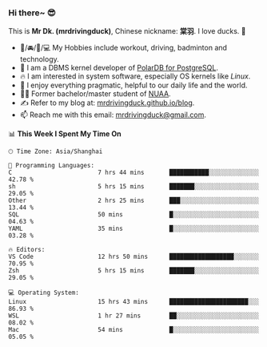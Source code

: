 ### Hi there~ 😎

This is **Mr Dk. (mrdrivingduck)**, Chinese nickname: **棠羽**. I love ducks. 🦆

- 💪/🚘/🏸/💻 My Hobbies include workout, driving, badminton and technology.
- 🍊 I am a DBMS kernel developer of [PolarDB for PostgreSQL](https://github.com/ApsaraDB/PolarDB-for-PostgreSQL).
- 🔥 I am interested in system software, especially OS kernels like *Linux*.
- 🔧 I enjoy everything pragmatic, helpful to our daily life and the world.
- 👨‍🎓 Former bachelor/master student of [NUAA](https://en.wikipedia.org/wiki/Nanjing_University_of_Aeronautics_and_Astronautics).
- ✍ Refer to my blog at: [mrdrivingduck.github.io/blog](https://mrdrivingduck.github.io/blog/).
- 📫 Reach me with this email: [mrdrivingduck@gmail.com](mailto:mrdrivingduck@gmail.com).

<!--START_SECTION:waka-->
📊 **This Week I Spent My Time On** 

```text
🕑︎ Time Zone: Asia/Shanghai

💬 Programming Languages: 
C                        7 hrs 44 mins       ███████████░░░░░░░░░░░░░░   42.78 % 
sh                       5 hrs 15 mins       ███████░░░░░░░░░░░░░░░░░░   29.05 % 
Other                    2 hrs 25 mins       ███░░░░░░░░░░░░░░░░░░░░░░   13.44 % 
SQL                      50 mins             █░░░░░░░░░░░░░░░░░░░░░░░░   04.63 % 
YAML                     35 mins             █░░░░░░░░░░░░░░░░░░░░░░░░   03.28 % 

🔥 Editors: 
VS Code                  12 hrs 50 mins      ██████████████████░░░░░░░   70.95 % 
Zsh                      5 hrs 15 mins       ███████░░░░░░░░░░░░░░░░░░   29.05 % 

💻 Operating System: 
Linux                    15 hrs 43 mins      ██████████████████████░░░   86.93 % 
WSL                      1 hr 27 mins        ██░░░░░░░░░░░░░░░░░░░░░░░   08.02 % 
Mac                      54 mins             █░░░░░░░░░░░░░░░░░░░░░░░░   05.05 % 
```


<!--END_SECTION:waka-->

<!-- ![Mr Dk.'s GitHub Stats](https://github-readme-stats.vercel.app/api?username=mrdrivingduck&count_private&show_icons=true&theme=buefy) -->

<!-- ![Most Used Languages](https://github-readme-stats.vercel.app/api/top-langs/?username=mrdrivingduck&exclude_repo=mips32-CPU,snort-tcp-socket&theme=buefy&layout=compact&langs_count=10) -->


<!--
**mrdrivingduck/mrdrivingduck** is a ✨ _special_ ✨ repository because its `README.md` (this file) appears on your GitHub profile.

Here are some ideas to get you started:

- 🔭 I’m currently working on ...
- 🌱 I’m currently learning ...
- 👯 I’m looking to collaborate on ...
- 🤔 I’m looking for help with ...
- 💬 Ask me about ...
- 📫 How to reach me: ...
- 😄 Pronouns: ...
- ⚡ Fun fact: ...
-->
